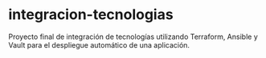 # integracion-tecnologias
Proyecto final de integración de tecnologías utilizando Terraform, Ansible y Vault para el despliegue automático de una aplicación.
